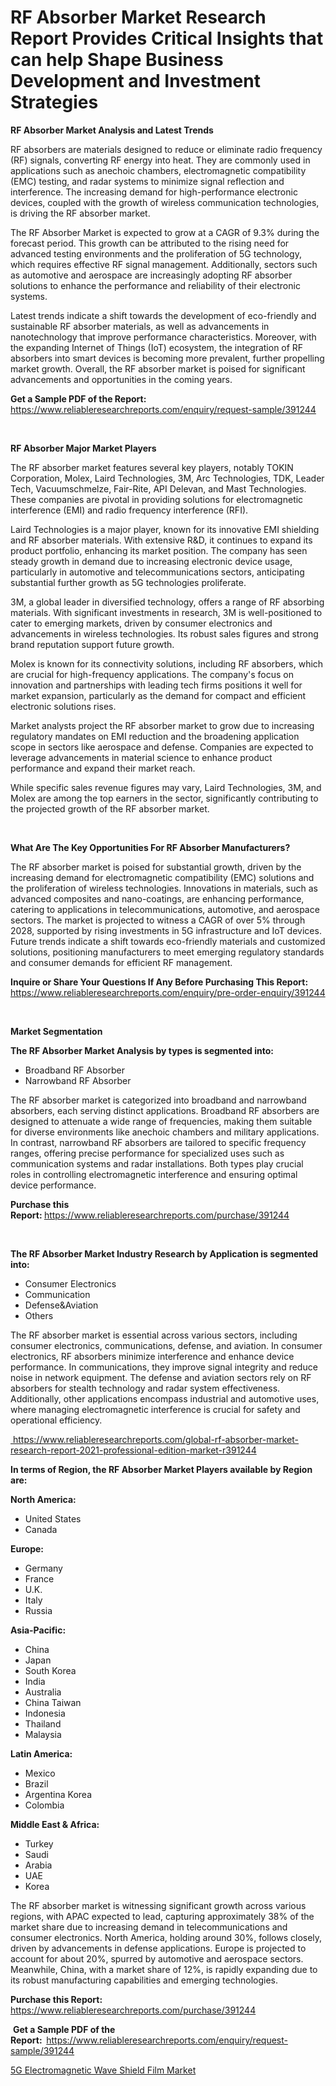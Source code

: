 <p><h1>RF Absorber Market Research Report Provides Critical Insights that can help Shape Business Development and Investment Strategies</h1></p><p><strong>RF Absorber Market Analysis and Latest Trends</strong></p>
<p><p>RF absorbers are materials designed to reduce or eliminate radio frequency (RF) signals, converting RF energy into heat. They are commonly used in applications such as anechoic chambers, electromagnetic compatibility (EMC) testing, and radar systems to minimize signal reflection and interference. The increasing demand for high-performance electronic devices, coupled with the growth of wireless communication technologies, is driving the RF absorber market.</p><p>The RF Absorber Market is expected to grow at a CAGR of 9.3% during the forecast period. This growth can be attributed to the rising need for advanced testing environments and the proliferation of 5G technology, which requires effective RF signal management. Additionally, sectors such as automotive and aerospace are increasingly adopting RF absorber solutions to enhance the performance and reliability of their electronic systems. </p><p>Latest trends indicate a shift towards the development of eco-friendly and sustainable RF absorber materials, as well as advancements in nanotechnology that improve performance characteristics. Moreover, with the expanding Internet of Things (IoT) ecosystem, the integration of RF absorbers into smart devices is becoming more prevalent, further propelling market growth. Overall, the RF absorber market is poised for significant advancements and opportunities in the coming years.</p></p>
<p><strong>Get a Sample PDF of the Report:&nbsp;</strong> <a href="https://www.reliableresearchreports.com/enquiry/request-sample/391244?utm_campaign=32&utm_medium=2&utm_source=Github&utm_content=ia&utm_term=16012025&utm_id=rf-absorber">https://www.reliableresearchreports.com/enquiry/request-sample/391244</a></p>
<p>&nbsp;</p>
<p><strong>RF Absorber Major Market Players</strong></p>
<p><p>The RF absorber market features several key players, notably TOKIN Corporation, Molex, Laird Technologies, 3M, Arc Technologies, TDK, Leader Tech, Vacuumschmelze, Fair-Rite, API Delevan, and Mast Technologies. These companies are pivotal in providing solutions for electromagnetic interference (EMI) and radio frequency interference (RFI).</p><p>Laird Technologies is a major player, known for its innovative EMI shielding and RF absorber materials. With extensive R&D, it continues to expand its product portfolio, enhancing its market position. The company has seen steady growth in demand due to increasing electronic device usage, particularly in automotive and telecommunications sectors, anticipating substantial further growth as 5G technologies proliferate.</p><p>3M, a global leader in diversified technology, offers a range of RF absorbing materials. With significant investments in research, 3M is well-positioned to cater to emerging markets, driven by consumer electronics and advancements in wireless technologies. Its robust sales figures and strong brand reputation support future growth.</p><p>Molex is known for its connectivity solutions, including RF absorbers, which are crucial for high-frequency applications. The company's focus on innovation and partnerships with leading tech firms positions it well for market expansion, particularly as the demand for compact and efficient electronic solutions rises.</p><p>Market analysts project the RF absorber market to grow due to increasing regulatory mandates on EMI reduction and the broadening application scope in sectors like aerospace and defense. Companies are expected to leverage advancements in material science to enhance product performance and expand their market reach. </p><p>While specific sales revenue figures may vary, Laird Technologies, 3M, and Molex are among the top earners in the sector, significantly contributing to the projected growth of the RF absorber market.</p></p>
<p>&nbsp;</p>
<p><strong>What Are The Key Opportunities For RF Absorber Manufacturers?</strong></p>
<p><p>The RF absorber market is poised for substantial growth, driven by the increasing demand for electromagnetic compatibility (EMC) solutions and the proliferation of wireless technologies. Innovations in materials, such as advanced composites and nano-coatings, are enhancing performance, catering to applications in telecommunications, automotive, and aerospace sectors. The market is projected to witness a CAGR of over 5% through 2028, supported by rising investments in 5G infrastructure and IoT devices. Future trends indicate a shift towards eco-friendly materials and customized solutions, positioning manufacturers to meet emerging regulatory standards and consumer demands for efficient RF management.</p></p>
<p><strong>Inquire or Share Your Questions If Any Before Purchasing This Report:</strong> <a href="https://www.reliableresearchreports.com/enquiry/pre-order-enquiry/391244?utm_campaign=32&utm_medium=2&utm_source=Github&utm_content=ia&utm_term=16012025&utm_id=rf-absorber">https://www.reliableresearchreports.com/enquiry/pre-order-enquiry/391244</a></p>
<p>&nbsp;</p>
<p><strong>Market Segmentation</strong></p>
<p><strong>The RF Absorber Market Analysis by types is segmented into:</strong></p>
<p><ul><li>Broadband RF Absorber</li><li>Narrowband RF Absorber</li></ul></p>
<p><p>The RF absorber market is categorized into broadband and narrowband absorbers, each serving distinct applications. Broadband RF absorbers are designed to attenuate a wide range of frequencies, making them suitable for diverse environments like anechoic chambers and military applications. In contrast, narrowband RF absorbers are tailored to specific frequency ranges, offering precise performance for specialized uses such as communication systems and radar installations. Both types play crucial roles in controlling electromagnetic interference and ensuring optimal device performance.</p></p>
<p><strong>Purchase this Report:&nbsp;</strong><a href="https://www.reliableresearchreports.com/purchase/391244?utm_campaign=32&utm_medium=2&utm_source=Github&utm_content=ia&utm_term=16012025&utm_id=rf-absorber">https://www.reliableresearchreports.com/purchase/391244</a></p>
<p>&nbsp;</p>
<p><strong>The RF Absorber Market Industry Research by Application is segmented into:</strong></p>
<p><ul><li>Consumer Electronics</li><li>Communication</li><li>Defense&Aviation</li><li>Others</li></ul></p>
<p><p>The RF absorber market is essential across various sectors, including consumer electronics, communications, defense, and aviation. In consumer electronics, RF absorbers minimize interference and enhance device performance. In communications, they improve signal integrity and reduce noise in network equipment. The defense and aviation sectors rely on RF absorbers for stealth technology and radar system effectiveness. Additionally, other applications encompass industrial and automotive uses, where managing electromagnetic interference is crucial for safety and operational efficiency.</p></p>
<p><a href="https://www.reliableresearchreports.com/global-rf-absorber-market-research-report-2021-professional-edition-market-r391244?utm_campaign=32&utm_medium=2&utm_source=Github&utm_content=ia&utm_term=16012025&utm_id=rf-absorber">&nbsp;https://www.reliableresearchreports.com/global-rf-absorber-market-research-report-2021-professional-edition-market-r391244</a></p>
<p><strong>In terms of Region, the RF Absorber Market Players available by Region are:</strong></p>
<p>
    <p> <strong> North America: </strong>
        <ul>
            <li>United States</li>
            <li>Canada</li>
        </ul>
        </p> 
    <p> <strong> Europe: </strong>
        <ul>
            <li>Germany</li>
            <li>France</li>
            <li>U.K.</li>
            <li>Italy</li>
            <li>Russia</li>
        </ul>
        </p> 
    <p> <strong> Asia-Pacific: </strong>
        <ul>
            <li>China</li>
            <li>Japan</li>
            <li>South Korea</li>
            <li>India</li>
            <li>Australia</li>
            <li>China Taiwan</li>
            <li>Indonesia</li>
            <li>Thailand</li>
            <li>Malaysia</li>
        </ul>
        </p> 
    <p> <strong> Latin America: </strong>
        <ul>
            <li>Mexico</li>
            <li>Brazil</li>
            <li>Argentina Korea</li>
            <li>Colombia</li>
        </ul>
        </p> 
    <p> <strong> Middle East & Africa: </strong>
        <ul>
            <li>Turkey</li>
            <li>Saudi</li>
            <li>Arabia</li>
            <li>UAE</li>
            <li>Korea</li>
        </ul>
    </p>
    </p>
<p><p>The RF absorber market is witnessing significant growth across various regions, with APAC expected to lead, capturing approximately 38% of the market share due to increasing demand in telecommunications and consumer electronics. North America, holding around 30%, follows closely, driven by advancements in defense applications. Europe is projected to account for about 20%, spurred by automotive and aerospace sectors. Meanwhile, China, with a market share of 12%, is rapidly expanding due to its robust manufacturing capabilities and emerging technologies.</p></p>
<p><strong>Purchase this Report: </strong><a href="https://www.reliableresearchreports.com/purchase/391244?utm_campaign=32&utm_medium=2&utm_source=Github&utm_content=ia&utm_term=16012025&utm_id=rf-absorber">https://www.reliableresearchreports.com/purchase/391244</a></p>
<p>&nbsp;<strong>Get a Sample PDF of the Report:&nbsp;&nbsp;</strong><a href="https://www.reliableresearchreports.com/enquiry/request-sample/391244?utm_campaign=32&utm_medium=2&utm_source=Github&utm_content=ia&utm_term=16012025&utm_id=rf-absorber">https://www.reliableresearchreports.com/enquiry/request-sample/391244</a></p>
<p><strong></strong></p>
<p><p><a href="https://github.com/irfadac/Market-Research-Report-List-5/blob/main/5g-electromagnetic-wave-shield-film-market.md?utm_campaign=32&utm_medium=2&utm_source=Github&utm_content=ia&utm_term=16012025&utm_id=rf-absorber">5G Electromagnetic Wave Shield Film Market</a></p></p>